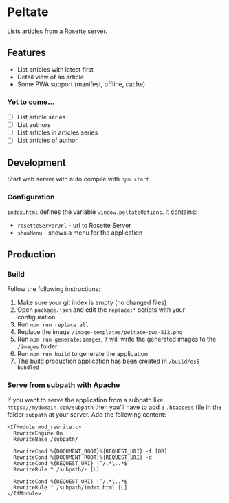 # Peltate

Lists articles from a Rosette server.

## Features

- List articles with latest first
- Detail view of an article
- Some PWA support (manifest, offline, cache)

### Yet to come...

- [ ] List article series
- [ ] List authors
- [ ] List articles in articles series
- [ ] List articles of author

## Development

Start web server with auto compile with `npm start`.

### Configuration

`index.html` defines the variable `window.peltateOptions`. It contains:

- `rosetteServerUrl` - url to Rosette Server
- `showMenu` - shows a menu for the application

## Production

### Build

Follow the following instructions:

1) Make sure your git index is empty (no changed files)
1) Open `package.json` and edit the `replace:*` scripts with your configuration
1) Run `npm run replace:all`
1) Replace the image `/image-templates/peltate-pwa-512.png`
1) Run `npm run generate:images`, it will write the generated images to the `/images` folder
1) Run `npm run build` to generate the application
1) The build production application has been created in `/build/es6-bundled`

### Serve from subpath with Apache

If you want to serve the application from a subpath like `https://mydomain.com/subpath` then
you'll have to add a `.htaccess` file in the folder `subpath` at your server.
Add the following content:

```
<IfModule mod_rewrite.c>
  RewriteEngine On
  RewriteBase /subpath/

  RewriteCond %{DOCUMENT_ROOT}%{REQUEST_URI} -f [OR]
  RewriteCond %{DOCUMENT_ROOT}%{REQUEST_URI} -d
  RewriteCond %{REQUEST_URI} !^/.*\..*$
  RewriteRule ^ /subpath/- [L]

  RewriteCond %{REQUEST_URI} !^/.*\..*$
  RewriteRule ^ /subpath/index.html [L]
</IfModule>
```
